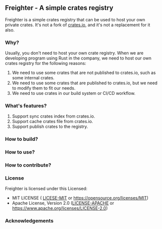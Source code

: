 ## Freighter - A simple crates registry

Freighter is a simple crates registry that can be used to host your own private crates. It's not a fork of [crates.io](https://crates.io), and it's not a replacement for it also.

### Why?

Usually, you don't need to host your own crate registry. When we are developing program using Rust in the company, we need to host our own crates registry for the following reasons:

1. We need to use some crates that are not published to crates.io, such as some internal crates.
2. We need to use some crates that are published to crates.io, but we need to modify them to fit our needs.
3. We need to use crates in our build system or CI/CD workflow.

### What's features?

1. Support sync crates index from crates.io.
2. Support cache crates file from crates.io.
3. Support publish crates to the registry.

### How to build?

### How to use?

### How to contribute?

### License

Freighter is licensed under this Licensed:

* MIT LICENSE ( [LICESE-MIT](LICENSE-MIT) or https://opensource.org/licenses/MIT) 
* Apache License, Version 2.0 ([LICENSE-APACHE](LICENSE-APACHE) or https://www.apache.org/licenses/LICENSE-2.0)

### Acknowledgements
